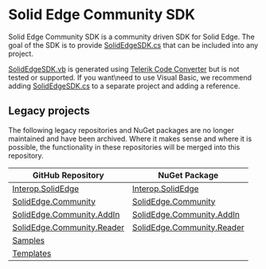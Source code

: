 # Solid Edge Community SDK
Solid Edge Community SDK is a community driven SDK for Solid Edge. The goal of the SDK is to provide [SolidEdgeSDK.cs](https://github.com/SolidEdgeCommunity/SDK/blob/master/src/SolidEdgeSDK.cs) that can be included into any project.

[SolidEdgeSDK.vb](https://github.com/SolidEdgeCommunity/SDK/blob/master/src/SolidEdgeSDK.vb) is generated using [Telerik Code Converter](https://converter.telerik.com) but is not tested or supported. If you want\need to use Visual Basic, we recommend adding [SolidEdgeSDK.cs](https://github.com/SolidEdgeCommunity/SDK/blob/master/src/SolidEdgeSDK.cs) to a separate project and adding a reference.

## Legacy projects
The following legacy repositories and NuGet packages are no longer maintained and have been archived. Where it makes sense and where it is possible, the functionality in these repositories will be merged into this repository.

| GitHub Repository  | NuGet Package |
| ------------- | ------------- |
| [Interop.SolidEdge](https://github.com/SolidEdgeCommunity/Interop.SolidEdge) | [Interop.SolidEdge](https://www.nuget.org/packages/Interop.SolidEdge)  |
| [SolidEdge.Community](https://github.com/SolidEdgeCommunity/SolidEdge.Community) | [SolidEdge.Community](https://www.nuget.org/packages/SolidEdge.Community) |
| [SolidEdge.Community.AddIn](https://github.com/SolidEdgeCommunity/SolidEdge.Community.AddIn) | [SolidEdge.Community.AddIn](https://www.nuget.org/packages/SolidEdge.Community.AddIn) |
| [SolidEdge.Community.Reader](https://github.com/SolidEdgeCommunity/SolidEdge.Community.Reader) | [SolidEdge.Community.Reader](https://www.nuget.org/packages/SolidEdge.Community.Reader) |
| [Samples](https://github.com/SolidEdgeCommunity/Samples) | |
| [Templates](https://github.com/SolidEdgeCommunity/Templates) | |

